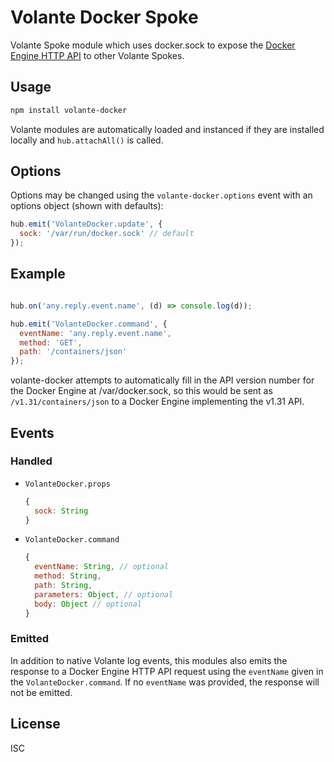 # Volante Docker Spoke

Volante Spoke module which uses docker.sock to expose the [Docker Engine HTTP API](https://docs.docker.com/engine/api/latest) to other Volante Spokes.


## Usage

```bash
npm install volante-docker
```

Volante modules are automatically loaded and instanced if they are installed locally and `hub.attachAll()` is called.


## Options

Options may be changed using the `volante-docker.options` event with an options object (shown with defaults):

```js
hub.emit('VolanteDocker.update', {
  sock: '/var/run/docker.sock' // default
});
```

## Example

```js

hub.on('any.reply.event.name', (d) => console.log(d));

hub.emit('VolanteDocker.command', {
  eventName: 'any.reply.event.name',
  method: 'GET',
  path: '/containers/json'
});
```

volante-docker attempts to automatically fill in the API version number for the Docker Engine at /var/docker.sock, so this would be sent as `/v1.31/containers/json` to a Docker Engine implementing the v1.31 API.

## Events

### Handled

- `VolanteDocker.props`
  ```js
  {
    sock: String
  }
  ```
- `VolanteDocker.command`
  ```js
  {
    eventName: String, // optional
    method: String,
    path: String,
    parameters: Object, // optional
    body: Object // optional
  }
  ```

### Emitted

In addition to native Volante log events, this modules also emits the response to a Docker Engine HTTP API request using the `eventName` given in the `VolanteDocker.command`. If no `eventName` was provided, the response will not be emitted.

## License

ISC